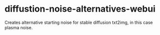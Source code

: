 # diffustion-noise-alternatives-webui
Creates alternative starting noise for stable diffusion txt2img, in this case plasma noise.

